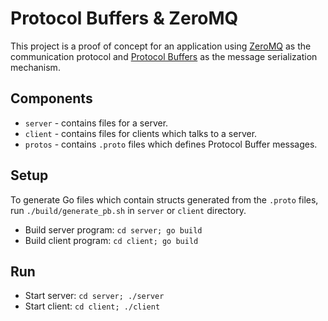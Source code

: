 # Protocol Buffers & ZeroMQ

This project is a proof of concept for an application using [ZeroMQ](http://zeromq.org/) as the communication protocol and [Protocol Buffers](https://developers.google.com/protocol-buffers/) as the message serialization mechanism.

## Components

- `server` - contains files for a server.
- `client` - contains files for clients which talks to a server.
- `protos` - contains `.proto` files which defines Protocol Buffer messages.

## Setup

To generate Go files which contain structs generated from the `.proto` files, run `./build/generate_pb.sh` in `server` or `client` directory.

- Build server program: `cd server; go build`
- Build client program: `cd client; go build`

## Run

- Start server: `cd server; ./server`
- Start client: `cd client; ./client`
